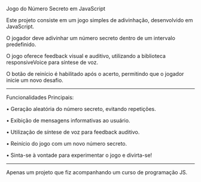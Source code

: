 Jogo do Número Secreto em JavaScript

Este projeto consiste em um jogo simples de adivinhação, desenvolvido em JavaScript.

O jogador deve adivinhar um número secreto dentro de um intervalo predefinido.

O jogo oferece feedback visual e auditivo, utilizando a biblioteca responsiveVoice para síntese de voz.

O botão de reinício é habilitado após o acerto, permitindo que o jogador inicie um novo desafio.

-----

Funcionalidades Principais:

• Geração aleatória do número secreto, evitando repetições.

• Exibição de mensagens informativas ao usuário.

• Utilização de síntese de voz para feedback auditivo.

• Reinício do jogo com um novo número secreto.

• Sinta-se à vontade para experimentar o jogo e divirta-se!

-----

Apenas um projeto que fiz acompanhando um curso de programação JS.
